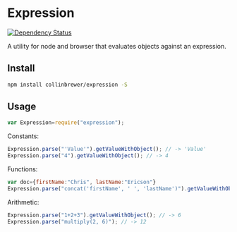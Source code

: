 # Expression
[![Dependency Status](https://img.shields.io/david/collinbrewer/expression/master.svg)](https://david-dm.org/collinbrewer/expression.svg)

A utility for node and browser that evaluates objects against an expression.

## Install
```sh
npm install collinbrewer/expression -S
```

## Usage

```js
var Expression=require("expression");
```

Constants:
```javascript
Expression.parse("'Value'").getValueWithObject(); // -> 'Value'
Expression.parse("4").getValueWithObject(); // -> 4
```

Functions:
```javascript
var doc={firstName:"Chris", lastName:"Ericson"}
Expression.parse("concat('firstName', ' ', 'lastName')").getValueWithObject(doc); // -> "Chris Ericson"
```

Arithmetic:
```javascript
Expression.parse("1+2+3").getValueWithObject(); // -> 6
Expression.parse("multiply(2, 6)"); // -> 12
```
